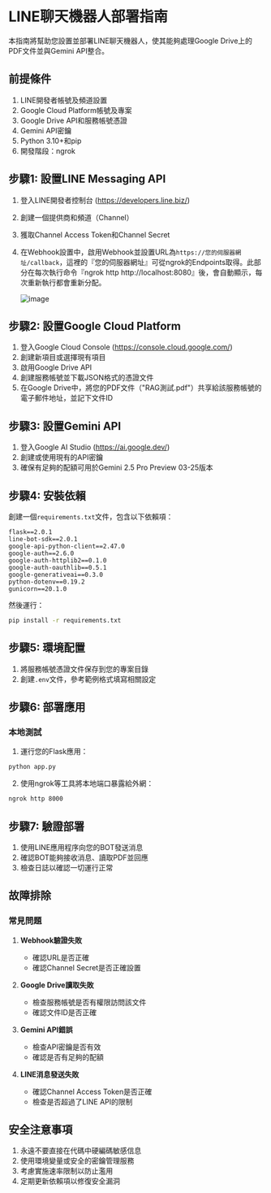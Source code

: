 # LINE聊天機器人部署指南

本指南將幫助您設置並部署LINE聊天機器人，使其能夠處理Google Drive上的PDF文件並與Gemini API整合。

## 前提條件

1. LINE開發者帳號及頻道設置
2. Google Cloud Platform帳號及專案
3. Google Drive API和服務帳號憑證
4. Gemini API密鑰
5. Python 3.10+和pip
6. 開發階段：ngrok

## 步驟1: 設置LINE Messaging API

1. 登入LINE開發者控制台 (https://developers.line.biz/)
2. 創建一個提供商和頻道（Channel）
3. 獲取Channel Access Token和Channel Secret
4. 在Webhook設置中，啟用Webhook並設置URL為`https://您的伺服器網址/callback`，這裡的『您的伺服器網址』可從ngrok的Endpoints取得。此部分在每次執行命令『ngrok http http://localhost:8080』後，會自動顯示，每次重新執行都會重新分配。
   
   ![image](https://github.com/user-attachments/assets/b664a905-8874-413f-ba05-dbf371ff691e)


## 步驟2: 設置Google Cloud Platform

1. 登入Google Cloud Console (https://console.cloud.google.com/)
2. 創建新項目或選擇現有項目
3. 啟用Google Drive API
4. 創建服務帳號並下載JSON格式的憑證文件
5. 在Google Drive中，將您的PDF文件（"RAG測試.pdf"）共享給該服務帳號的電子郵件地址，並記下文件ID

## 步驟3: 設置Gemini API

1. 登入Google AI Studio (https://ai.google.dev/)
2. 創建或使用現有的API密鑰
3. 確保有足夠的配額可用於Gemini 2.5 Pro Preview 03-25版本

## 步驟4: 安裝依賴

創建一個`requirements.txt`文件，包含以下依賴項：

```
flask==2.0.1
line-bot-sdk==2.0.1
google-api-python-client==2.47.0
google-auth==2.6.0
google-auth-httplib2==0.1.0
google-auth-oauthlib==0.5.1
google-generativeai==0.3.0
python-dotenv==0.19.2
gunicorn==20.1.0
```

然後運行：

```bash
pip install -r requirements.txt
```

## 步驟5: 環境配置

1. 將服務帳號憑證文件保存到您的專案目錄
2. 創建`.env`文件，參考範例格式填寫相關設定

## 步驟6: 部署應用

### 本地測試

1. 運行您的Flask應用：

```bash
python app.py
```

2. 使用ngrok等工具將本地端口暴露給外網：

```bash
ngrok http 8000
```
## 步驟7: 驗證部署

1. 使用LINE應用程序向您的BOT發送消息
2. 確認BOT能夠接收消息、讀取PDF並回應
3. 檢查日誌以確認一切運行正常

## 故障排除

### 常見問題

1. **Webhook驗證失敗**
   - 確認URL是否正確
   - 確認Channel Secret是否正確設置

2. **Google Drive讀取失敗**
   - 檢查服務帳號是否有權限訪問該文件
   - 確認文件ID是否正確

3. **Gemini API錯誤**
   - 檢查API密鑰是否有效
   - 確認是否有足夠的配額

4. **LINE消息發送失敗**
   - 確認Channel Access Token是否正確
   - 檢查是否超過了LINE API的限制

## 安全注意事項

1. 永遠不要直接在代碼中硬編碼敏感信息
2. 使用環境變量或安全的密鑰管理服務
3. 考慮實施速率限制以防止濫用
4. 定期更新依賴項以修復安全漏洞
